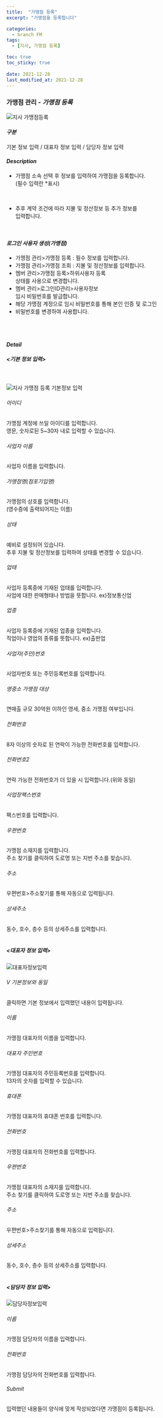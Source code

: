 ```yaml
---
title:  "가맹점 등록"
excerpt: "가맹점을 등록합니다"

categories:
  - branch FM
tags:
  - [지사, 가맹점 등록]

toc: true
toc_sticky: true
 
date: 2021-12-28
last_modified_at: 2021-12-28
---
```

### 가맹점 관리 - *가맹점 등록*
![지사 가맹점등록](https://user-images.githubusercontent.com/95394003/147436919-33cc341a-4d1b-4e7f-920a-b92ab07a958b.jpeg)

#### *구분*
기본 정보 입력 / 대표자 정보 입력 / 담당자 정보 입력
<br>

#### *Description*
- 가맹점 소속 선택 후 정보를 입력하여 가맹점을 등록합니다.<br>(필수 입력란 *표시)
<br>

- 추후 계약 조건에 따라 지불 및 정산정보 등 추가 정보를<br>입력합니다.
<br>

#### *로그인 사용자 생성(가맹점)*
- 가맹점 관리>가맹점 등록 : 필수 정보를 입력합니다.
- 가맹점 관리>가맹점 조회 : 지불 및 정산정보를 입력합니다.
- 멤버 관리>가맹점 등록>하위사용자 등록<br>상태를 사용으로 변경합니다.
- 멤버 관리>로그인ID관리>사용자정보<br>임시 비밀번호를 발급합니다.
- 해당 가맹점 계정으로 임시 비밀번호를 통해 본인 인증 및 로그인
- 비밀번호를 변경하여 사용합니다.
<br>
<br>

#### *Detail*

##### <기본 정보 입력>
<br>

![지사 가맹점 등록 기본정보 입력](https://user-images.githubusercontent.com/95394003/147436785-95e876e0-3248-4fe0-8b35-8a1a8843c04e.jpeg)

###### 아이디
가맹점 계정에 쓰일 아이디를 입력합니다.<br>
영문, 숫자로된 5~30자 내로 입력할 수 있습니다.

###### 사업자 이름
사업자 이름을 입력합니다.

###### 가맹점명(점포기입명)
가맹점의 상호를 입력합니다.<br>
(영수증에 출력되어지는 이름)

###### 상태
예비로 설정되어 있습니다.<br>추후 지불 및 정산정보를 입력하여 상태를 변경할 수 있습니다.

###### 업태
사업자 등록증에 기재된 업태를 입력합니다.<br>
사업에 대한 판매형태나 방법을 뜻합니다. ex)정보통신업

###### 업종
사업자 등록증에 기재된 업종을 입력합니다.<br>
직업이나 영업의 종류를 뜻합니다. ex)출판업

###### 사업자(주민)번호
사업자번호 또는 주민등록번호를 입력합니다.

###### 영중소 가맹점 대상
연매출 규모 30억원 이하인 영세, 중소 가맹점 여부입니다.

###### 전화번호
8자 이상의 숫자로 된 연락이 가능한 전화번호를 입력합니다.

###### 전화번호2
연락 가능한 전화번호가 더 있을 시 입력합니다.(위와 동일)

###### 사업장팩스번호
팩스번호를 입력합니다.

###### 우편번호
가맹점 소재지를 입력합니다.<br>
주소 찾기를 클릭하여 도로명 또는 지번 주소를 찾습니다.

###### 주소
우편번호>주소찾기를 통해 자동으로 입력됩니다.

###### 상세주소
동수, 호수, 층수 등의 상세주소를 입력합니다.
<br>
<br>

##### <대표자 정보 입력>
![대표자정보입력](https://user-images.githubusercontent.com/95394003/146134572-905bea6e-cb27-4b72-be29-5ee99cf67e52.jpeg)
###### V 기본정보와 동일
클릭하면 기본 정보에서 입력했던 내용이 입력됩니다.
###### 이름
가맹점 대표자의 이름을 입력합니다.
###### 대표자 주민번호
가맹점 대표자의 주민등록번호를 입력합니다.<br>
13자의 숫자를 입력할 수 있습니다.
###### 휴대폰
가맹점 대표자의 휴대폰 번호를 입력합니다.
###### 전화번호
가맹점 대표자의 전화번호를 입력합니다.
###### 우편번호
가맹점 대표자의 소재지를 입력합니다.<br>
주소 찾기를 클릭하여 도로명 또는 지번 주소를 찾습니다.
###### 주소
우편번호>주소찾기를 통해 자동으로 입력됩니다.
###### 상세주소
동수, 호수, 층수 등의 상세주소를 입력합니다.
<br>
<br>

##### <담당자 정보 입력>
![담당자정보입력](https://user-images.githubusercontent.com/95394003/146134757-a8ddc47a-5b97-4a42-8a38-a2c3b8cbfca1.jpeg)
###### 이름
가맹점 담당자의 이름을 입력합니다.
###### 전화번호
가맹점 담당자의 전화번호를 입력합니다.
###### Submit
입력했던 내용들이 양식에 맞게 작성되었다면 가맹점이 등록됩니다.